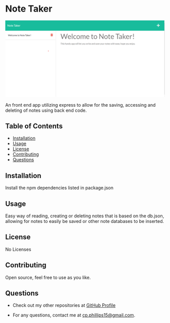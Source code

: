 # Note Taker

![screenshot](note-taker.png)

  An front end app utilizing express to allow for the saving, accessing and deleting of notes using back end code.

  ## Table of Contents

  - [Installation](#installation)
  - [Usage](#usage)
  - [License](#license)
  - [Contributing](#contributing)
  - [Questions](#questions)

  ## Installation

  Install the npm dependencies listed in package.json

  ## Usage

  Easy way of reading, creating or deleting notes that is based on the db.json, allowing for notes to easily be saved or other note databases to be inserted.

  ## License

  No Licenses

  ## Contributing

  Open source, feel free to use as you like.


  ## Questions

  - Check out my other repositories at [GitHub Profile](https://github.com/c-phillips7)

  - For any questions, contact me at cp.phillips15@gmail.com.

